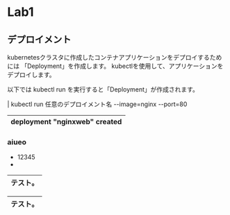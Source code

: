 # Lab1

## デプロイメント
kubernetesクラスタに作成したコンテナアプリケーションをデプロイするためには 「Deployment」を作成します。 kubectlを使用して、アプリケーションをデプロイします。

以下では kubectl run を実行すると「Deployment」が作成されます。

| kubectl run 任意のデプロイメント名 --image=nginx --port=80

deployment "nginxweb" created|
|:-|

### aiueo

* 12345
* 
|テスト。|
|:-|

|テスト。|
|:-|
